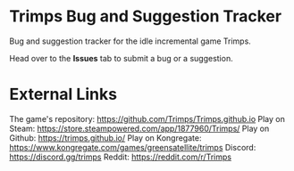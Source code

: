 # Trimps Bug and Suggestion Tracker
Bug and suggestion tracker for the idle incremental game Trimps.

Head over to the **Issues** tab to submit a bug or a suggestion.

# External Links
The game's repository: https://github.com/Trimps/Trimps.github.io
Play on Steam: https://store.steampowered.com/app/1877960/Trimps/
Play on Github: https://trimps.github.io/
Play on Kongregate: https://www.kongregate.com/games/greensatellite/trimps
Discord: https://discord.gg/trimps
Reddit: https://reddit.com/r/Trimps
